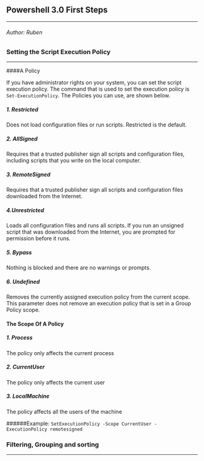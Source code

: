 ## Powershell 3.0 First Steps
------------------------------
###### Author: Ruben

### Setting the Script Execution Policy
---------------------------------------


####A Policy

If you have administrator rights on your system, you can set the script execution policy.
The command that is used to set the execution policy is ```Set-ExecutionPolicy```.
The Policies you can use, are shown below.

##### 1. Restricted 
Does not load configuration files or run scripts. Restricted is the default.
##### 2. AllSigned 
Requires that a trusted publisher sign all scripts and configuration files, including scripts that you write on the local computer.
##### 3. RemoteSigned 
Requires that a trusted publisher sign all scripts and configuration
files downloaded from the Internet.
##### 4.Unrestricted 
Loads all configuration files and runs all scripts. 
If you run an unsigned script that was downloaded from the Internet, you are prompted for permission before
it runs.
##### 5. Bypass 
Nothing is blocked and there are no warnings or prompts.
##### 6. Undefined 
Removes the currently assigned execution policy from the current scope.
This parameter does not remove an execution policy that is set in a Group Policy
scope.

#### The Scope Of A Policy

##### 1. Process
The policy only affects the current process
##### 2. CurrentUser
The policy only affects the current user
##### 3. LocalMachine
The policy affects all the users of the machine

######Example:
```SetExecutionPolicy -Scope CurrentUser -ExecutionPolicy remotesigned```


### Filtering, Grouping and sorting
-------------- -------------------------